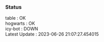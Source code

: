 ### Status


table : OK  
hogwarts : OK  
icy-bot : DOWN  
Latest Update : 2023-06-26 21:07:27.454015
